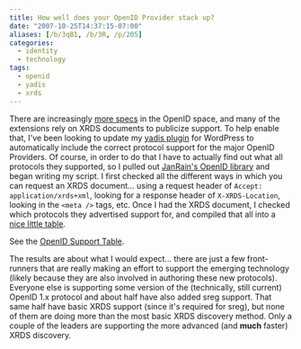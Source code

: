 ```yaml
---
title: How well does your OpenID Provider stack up?
date: "2007-10-25T14:37:15-07:00"
aliases: [/b/3qB1, /b/3R, /p/205]
categories:
  - identity
  - technology
tags:
  - openid
  - yadis
  - xrds
---
```


There are increasingly [more specs][] in the OpenID space, and many of the extensions rely on XRDS documents to
publicize support. To help enable that, I've been looking to update my [yadis plugin][] for WordPress to automatically
include the correct protocol support for the major OpenID Providers. Of course, in order to do that I have to actually
find out what all protocols they supported, so I pulled out [JanRain's OpenID library][openid library] and began writing
my script. I first checked all the different ways in which you can request an XRDS document... using a request header
of `Accept: application/xrds+xml`, looking for a response header of `X-XRDS-Location`, looking in the `<meta />` tags,
etc. Once I had the XRDS document, I checked which protocols they advertised support for, and compiled that all into a
[nice little table][openid support].

See the [OpenID Support Table][openid support].

The results are about what I would expect... there are just a few front-runners that are really making an effort to
support the emerging technology (likely because they are also involved in authoring these new protocols). Everyone else
is supporting some version of the (technically, still current) OpenID 1.x protocol and about half have also added sreg
support. That same half have basic XRDS support (since it's required for sreg), but none of them are doing more than
the most basic XRDS discovery method. Only a couple of the leaders are supporting the more advanced (and **much**
faster) XRDS discovery.

[more specs]: http://openid.net/developers/specs/
[yadis plugin]: /projects/wp-yadis
[openid library]: http://openidenabled.com/
[openid support]: /openid-support
